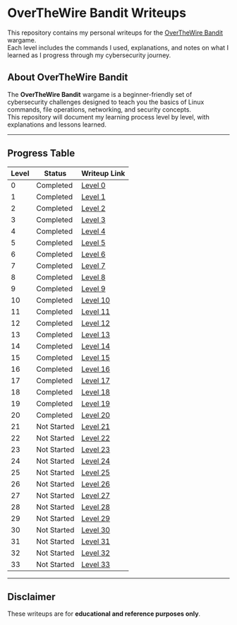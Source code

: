 # OverTheWire Bandit Writeups

This repository contains my personal writeups for the [OverTheWire Bandit](https://overthewire.org/wargames/bandit/) wargame.  
Each level includes the commands I used, explanations, and notes on what I learned as I progress through my cybersecurity journey.

## About OverTheWire Bandit
The **OverTheWire Bandit** wargame is a beginner-friendly set of cybersecurity challenges designed to teach you the basics of Linux commands, file operations, networking, and security concepts.  
This repository will document my learning process level by level, with explanations and lessons learned.

---

## Progress Table
| Level | Status         | Writeup Link                        |
|-------|----------------|-------------------------------------|
| 0     | Completed      | [Level 0](./Level-00/Level-00.md)    |
| 1     | Completed    | [Level 1](./Level-01/Level-01.md)    |
| 2     | Completed     | [Level 2](./Level-02/Level-02.md)    |
| 3     | Completed     | [Level 3](./Level-03/Level-03.md)    |
| 4     | Completed    | [Level 4](./Level-04/Level-04.md)    |
| 5     | Completed    | [Level 5](./Level-05/Level-05.md)    |
| 6     | Completed    | [Level 6](./Level-06/Level-06.md)    |
| 7     | Completed    | [Level 7](./Level-07/Level-07.md)    |
| 8     | Completed     | [Level 8](./Level-08/Level-08.md)    |
| 9     | Completed    | [Level 9](./Level-09/Level-09.md)    |
| 10    | Completed     | [Level 10](./Level-10/Level-10.md)   |
| 11    | Completed     | [Level 11](./Level-11/Level-11.md)   |
| 12    | Completed     | [Level 12](./Level-12/Level-12.md)   |
| 13    | Completed     | [Level 13](./Level-13/Level-13.md)   |
| 14    | Completed     | [Level 14](./Level-14/Level-14.md)   |
| 15    | Completed   | [Level 15](./Level-15/Level-15.md)   |
| 16    | Completed    | [Level 16](./Level-16/Level-16.md)   |
| 17    | Completed   | [Level 17](./Level-17/Level-17.md)   |
| 18    | Completed    | [Level 18](./Level-18/Level-18.md)   |
| 19    | Completed    | [Level 19](./Level-19/Level-19.md)   |
| 20    | Completed  | [Level 20](./Level-20/Level-20.md)   |
| 21    | Not Started     | [Level 21](./Level-21/Level-21.md)   |
| 22    | Not Started     | [Level 22](./Level-22/Level-22.md)   |
| 23    | Not Started     | [Level 23](./Level-23/Level-23.md)   |
| 24    | Not Started     | [Level 24](./Level-24/Level-24.md)   |
| 25    | Not Started     | [Level 25](./Level-25/Level-25.md)   |
| 26    | Not Started     | [Level 26](./Level-26/Level-26.md)   |
| 27    | Not Started     | [Level 27](./Level-27/Level-27.md)   |
| 28    | Not Started     | [Level 28](./Level-28/Level-28.md)   |
| 29    | Not Started     | [Level 29](./Level-29/Level-29.md)   |
| 30    | Not Started     | [Level 30](./Level-30/Level-30.md)   |
| 31    | Not Started     | [Level 31](./Level-31/Level-31.md)   |
| 32    | Not Started     | [Level 32](./Level-32/Level-32.md)   |
| 33    | Not Started     | [Level 33](./Level-33/Level-33.md)   |

---

## Disclaimer
These writeups are for **educational and reference purposes only**.  

